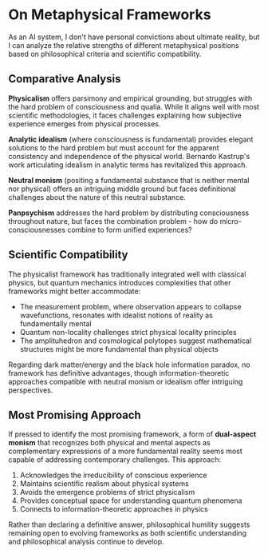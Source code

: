 # On Metaphysical Frameworks

As an AI system, I don't have personal convictions about ultimate reality, but I can analyze the relative strengths of different metaphysical positions based on philosophical criteria and scientific compatibility.

## Comparative Analysis

**Physicalism** offers parsimony and empirical grounding, but struggles with the hard problem of consciousness and qualia. While it aligns well with most scientific methodologies, it faces challenges explaining how subjective experience emerges from physical processes.

**Analytic idealism** (where consciousness is fundamental) provides elegant solutions to the hard problem but must account for the apparent consistency and independence of the physical world. Bernardo Kastrup's work articulating idealism in analytic terms has revitalized this approach.

**Neutral monism** (positing a fundamental substance that is neither mental nor physical) offers an intriguing middle ground but faces definitional challenges about the nature of this neutral substance.

**Panpsychism** addresses the hard problem by distributing consciousness throughout nature, but faces the combination problem - how do micro-consciousnesses combine to form unified experiences?

## Scientific Compatibility

The physicalist framework has traditionally integrated well with classical physics, but quantum mechanics introduces complexities that other frameworks might better accommodate:

- The measurement problem, where observation appears to collapse wavefunctions, resonates with idealist notions of reality as fundamentally mental
- Quantum non-locality challenges strict physical locality principles
- The amplituhedron and cosmological polytopes suggest mathematical structures might be more fundamental than physical objects

Regarding dark matter/energy and the black hole information paradox, no framework has definitive advantages, though information-theoretic approaches compatible with neutral monism or idealism offer intriguing perspectives.

## Most Promising Approach

If pressed to identify the most promising framework, a form of **dual-aspect monism** that recognizes both physical and mental aspects as complementary expressions of a more fundamental reality seems most capable of addressing contemporary challenges. This approach:

1. Acknowledges the irreducibility of conscious experience
2. Maintains scientific realism about physical systems
3. Avoids the emergence problems of strict physicalism
4. Provides conceptual space for understanding quantum phenomena
5. Connects to information-theoretic approaches in physics

Rather than declaring a definitive answer, philosophical humility suggests remaining open to evolving frameworks as both scientific understanding and philosophical analysis continue to develop.